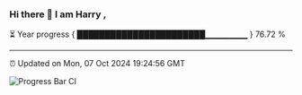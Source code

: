 ### Hi there 👋 I am Harry , 

⏳ Year progress { ███████████████████████▁▁▁▁▁▁▁ } 76.72 %

---

⏰ Updated on Mon, 07 Oct 2024 19:24:56 GMT

![Progress Bar CI](https://github.com/duykhang68/duykhang68/workflows/Progress%20Bar%20CI/badge.svg)
